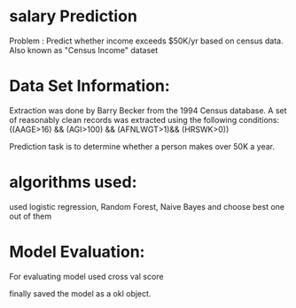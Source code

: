 # salary Prediction
Problem : Predict whether income exceeds $50K/yr based on census data. Also known as "Census Income" dataset

# Data Set Information:

Extraction was done by Barry Becker from the 1994 Census database. A set of reasonably clean records was extracted using the following conditions: ((AAGE>16) && (AGI>100) && (AFNLWGT>1)&& (HRSWK>0))

Prediction task is to determine whether a person makes over 50K a year.

# algorithms used:
used logistic regression, Random Forest, Naive Bayes and choose best one out of them

# Model Evaluation: 

For evaluating model used cross val score

finally saved the model as a okl object.
